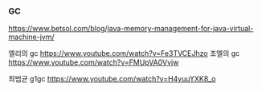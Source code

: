 ### GC 

https://www.betsol.com/blog/java-memory-management-for-java-virtual-machine-jvm/

엘리의 gc https://www.youtube.com/watch?v=Fe3TVCEJhzo
조엘의 gc https://www.youtube.com/watch?v=FMUpVA0Vvjw

최범균 g1gc https://www.youtube.com/watch?v=H4yuuYXK8_o
